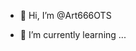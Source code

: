 - 👋 Hi, I’m @Art666OTS

- 🌱 I’m currently learning ...


<!---
Art666OTS/Art666OTS is a ✨ special ✨ repository because its `README.md` (this file) appears on your GitHub profile.
You can click the Preview link to take a look at your changes.
--->

